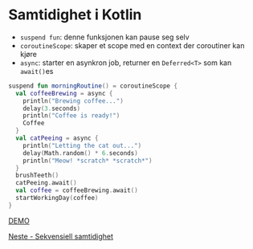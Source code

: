 # Samtidighet i Kotlin

- `suspend fun`: denne funksjonen kan pause seg selv
- `coroutineScope`: skaper et scope med en context der coroutiner kan kjøre
- `async`: starter en asynkron job, returner en `Deferred<T>` som kan `await()`es

```kotlin
suspend fun morningRoutine() = coroutineScope {
  val coffeeBrewing = async {
    println("Brewing coffee...")
    delay(3.seconds)
    println("Coffee is ready!")
    Coffee
  }
  val catPeeing = async {
    println("Letting the cat out...")
    delay(Math.random() * 6.seconds)
    println("Meow! *scratch* *scratch*")
  }
  brushTeeth()
  catPeeing.await()
  val coffee = coffeeBrewing.await()
  startWorkingDay(coffee)
}
```

[DEMO](../src/main/java/net/sagberg/MorningRoutine.kt)

[Neste - Sekvensiell samtidighet](05b-concurrency-kotlin.md)
